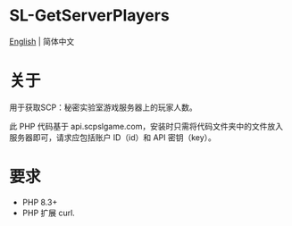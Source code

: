 # SL-GetServerPlayers



[English](README.md) | 简体中文

# 关于

用于获取SCP：秘密实验室游戏服务器上的玩家人数。

此 PHP 代码基于 api.scpslgame.com，安装时只需将代码文件夹中的文件放入服务器即可，请求应包括账户 ID（id）和 API 密钥（key）。

# 要求

- PHP 8.3+
- PHP 扩展 curl.
